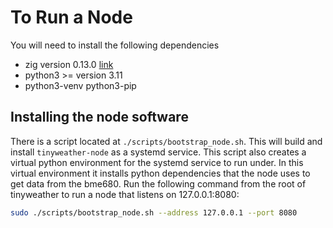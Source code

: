 # To Run a Node 

You will need to install the following dependencies

- zig version 0.13.0 [link](https://ziglang.org/learn/getting-started/)
- python3 >= version 3.11
- python3-venv python3-pip
 
## Installing the node software

There is a script located at `./scripts/bootstrap_node.sh`. This will build and install `tinyweather-node` as a systemd service. This script also creates a virtual python environment for the systemd service to run under. In this virtual environment it installs python dependencies that the node uses to get data from the bme680. Run the following command from the root of tinyweather to run a node that listens on 127.0.0.1:8080:

```bash
sudo ./scripts/bootstrap_node.sh --address 127.0.0.1 --port 8080
```
